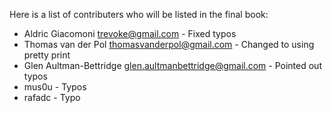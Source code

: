 Here is a list of contributers who will be listed in the final book:

* Aldric Giacomoni <trevoke@gmail.com> - Fixed typos
* Thomas van der Pol <thomasvanderpol@gmail.com> - Changed to using pretty print
* Glen Aultman-Bettridge <glen.aultmanbettridge@gmail.com> - Pointed out typos
* mus0u - Typos
* rafadc - Typo

